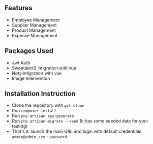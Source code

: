## Features

- Employee Management
- Supplier Management
- Product Management
- Expense Management

## Packages Used


- Jwt Auth
- Sweetalert2 intigration with vue
- Noty  intigration with vue
- Image Intervention

## Installation Instruction

- Clone the repository with `git clone`
- Run `composer install`
- Run `php artisan key:generate`
- Run `php artisan migrate --seed` (It has some seeded data for your testing)
- That's it: launch the main URL and login with default credentials `admin@admin.com` - `password`



